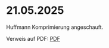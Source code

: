 # 21.05.2025

Huffmann Komprimierung angeschauft.

Verweis auf PDF:
[PDF](/M114/12.2.3_HuffmanCodierung_Aufgaben.pdf)